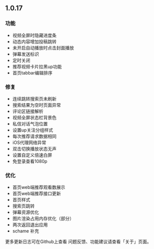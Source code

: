 ## 1.0.17


### 功能
+ 视频全屏时隐藏进度条
+ 动态内容增加投稿跳转
+ 未开启自动播放时点击封面播放
+ 弹幕发送标识
+ 定时关闭
+ 推荐视频卡片拉黑up功能
+ 首页tabbar编辑排序

### 修复
+ 连续跳转搜索页未刷新
+ 搜索结果为空时页面异常
+ 评论区链接解析
+ 视频全屏状态栏背景色
+ 私信对话气泡位置
+ 设置up关注分组样式
+ 每次推荐请求数据相同
+ iOS代理网络异常
+ 双击切换播放状态无声
+ 设置自定义倍速白屏
+ 免登录查看1080p

### 优化
+ 首页web端推荐观看数展示
+ 首页web端推荐接口更新
+ 首页样式
+ 搜索页跳转
+ 弹幕资源优化
+ 图片渲染占用内存优化（部分）
+ 两次返回退出应用
+ schame 补充
  


更多更新日志可在Github上查看
问题反馈、功能建议请查看「关于」页面。
